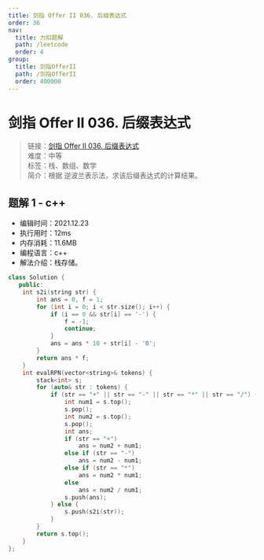 ```yaml
---
title: 剑指 Offer II 036. 后缀表达式
order: 36
nav:
  title: 力扣题解
  path: /leetcode
  order: 4
group:
  title: 剑指OfferII
  path: /剑指OfferII
  order: 400000
---
```


# 剑指 Offer II 036. 后缀表达式

> 链接：[剑指 Offer II 036. 后缀表达式](https://leetcode-cn.com/problems/8Zf90G/)  
> 难度：中等  
> 标签：栈、数组、数学  
> 简介：根据 逆波兰表示法，求该后缀表达式的计算结果。

## 题解 1 - c++

- 编辑时间：2021.12.23
- 执行用时：12ms
- 内存消耗：11.6MB
- 编程语言：c++
- 解法介绍：栈存储。

```cpp
class Solution {
   public:
    int s2i(string str) {
        int ans = 0, f = 1;
        for (int i = 0; i < str.size(); i++) {
            if (i == 0 && str[i] == '-') {
                f = -1;
                continue;
            }
            ans = ans * 10 + str[i] - '0';
        }
        return ans * f;
    }
    int evalRPN(vector<string>& tokens) {
        stack<int> s;
        for (auto& str : tokens) {
            if (str == "+" || str == "-" || str == "*" || str == "/") {
                int num1 = s.top();
                s.pop();
                int num2 = s.top();
                s.pop();
                int ans;
                if (str == "+")
                    ans = num2 + num1;
                else if (str == "-")
                    ans = num2 - num1;
                else if (str == "*")
                    ans = num2 * num1;
                else
                    ans = num2 / num1;
                s.push(ans);
            } else {
                s.push(s2i(str));
            }
        }
        return s.top();
    }
};
```
